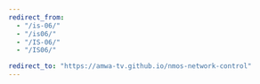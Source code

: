 ```yaml
---
redirect_from:
  - "/is-06/"
  - "/is06/"
  - "/IS-06/"
  - "/IS06/"

redirect_to: "https://amwa-tv.github.io/nmos-network-control"
---
```

